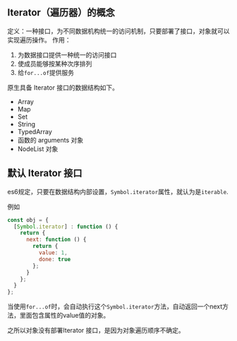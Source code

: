 ## Iterator（遍历器）的概念
定义：一种接口，为不同数据机构统一的访问机制，只要部署了接口，对象就可以实现遍历操作。
作用：
1. 为数据接口提供一种统一的访问接口
2. 使成员能够按某种次序排列
3. 给`for...of`提供服务

原生具备 Iterator 接口的数据结构如下。

-   Array
-   Map
-   Set
-   String
-   TypedArray
-   函数的 arguments 对象
-   NodeList 对象


## 默认 Iterator 接口
es6规定，只要在数据结构内部设置，`Symbol.iterator`属性，就认为是`iterable`.

例如
```js
const obj = {
  [Symbol.iterator] : function () {
    return {
      next: function () {
        return {
          value: 1,
          done: true
        };
      }
    };
  }
};
```
当使用`for...of`时，会自动执行这个`Symbol.iterator`方法，自动返回一个next方法，里面包含属性的value值的对象。


之所以对象没有部署Iterator 接口，是因为对象遍历顺序不确定。



